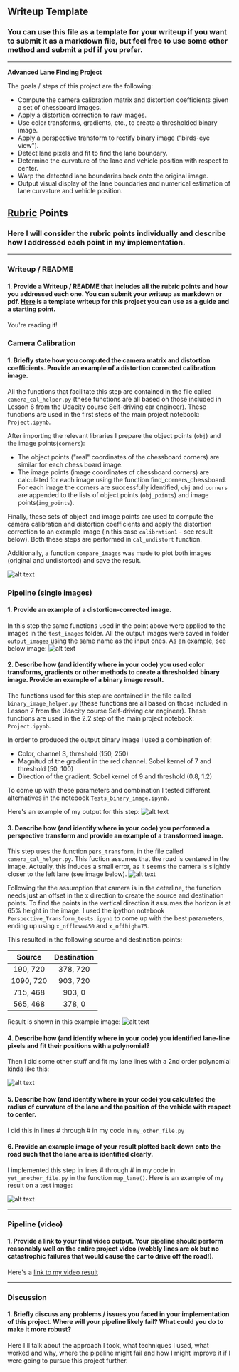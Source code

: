 ## Writeup Template

### You can use this file as a template for your writeup if you want to submit it as a markdown file, but feel free to use some other method and submit a pdf if you prefer.

---

**Advanced Lane Finding Project**

The goals / steps of this project are the following:

* Compute the camera calibration matrix and distortion coefficients given a set of chessboard images.
* Apply a distortion correction to raw images.
* Use color transforms, gradients, etc., to create a thresholded binary image.
* Apply a perspective transform to rectify binary image ("birds-eye view").
* Detect lane pixels and fit to find the lane boundary.
* Determine the curvature of the lane and vehicle position with respect to center.
* Warp the detected lane boundaries back onto the original image.
* Output visual display of the lane boundaries and numerical estimation of lane curvature and vehicle position.

[//]: # (Image References)

[image1]: ./images_for_writeup/undistorted_chess_board.png "Camera calibration example"
[image2]: ./images_for_writeup/distortion_correction_lanes.png "Road tranformation"
[image3]: ./images_for_writeup/binary_image.png "Binary Example"
[image4]: ./images_for_writeup/source_points.png "Source points Example"
[image5]: ./images_for_writeup/transformed_image.png "Perspective transform Example"
[image5]: ./examples/color_fit_lines.jpg "Fit Visual"
[image6]: ./examples/example_output.jpg "Output"
[video1]: ./project_video.mp4 "Video"

## [Rubric](https://review.udacity.com/#!/rubrics/571/view) Points

### Here I will consider the rubric points individually and describe how I addressed each point in my implementation.  

---

### Writeup / README

#### 1. Provide a Writeup / README that includes all the rubric points and how you addressed each one.  You can submit your writeup as markdown or pdf.  [Here](https://github.com/udacity/CarND-Advanced-Lane-Lines/blob/master/writeup_template.md) is a template writeup for this project you can use as a guide and a starting point.  

You're reading it!

### Camera Calibration

#### 1. Briefly state how you computed the camera matrix and distortion coefficients. Provide an example of a distortion corrected calibration image.
All the functions that facilitate this step are contained in the file called `camera_cal_helper.py` (these functions are all based on those included in Lesson 6 from the Udacity course Self-driving car engineer). These functions are used in the first steps of the main project notebook: `Project.ipynb`. 

After importing the relevant libraries I prepare the object points (`obj`) and the image points(`corners`):
- The object points ("real" coordinates of the chessboard corners) are similar for each chess board image. 
- The image points (image coordinates of chessboard corners) are calculated for each image using the function find_corners_chessboard. 
For each image the corners are successfully identified, `obj` and `corners` are appended to the lists of object points (`obj_points`) and image points(`img_points`).

Finally, these sets of object and image points are used to compute the camera calibration and distortion coefficients and apply the distortion correction to an example image (in this case `calibration1` - see result below). Both these steps are performed in `cal_undistort` function.

Additionally, a function `compare_images` was made to plot both images (original and undistorted) and save the result.


![alt text][image1]

### Pipeline (single images)

#### 1. Provide an example of a distortion-corrected image.
In this step the same functions used in the point above were applied to the images in the `test_images` folder. All the output images were saved in folder `output_images` using the same name as the input ones. 
As an example, see below image:
![alt text][image2]

#### 2. Describe how (and identify where in your code) you used color transforms, gradients or other methods to create a thresholded binary image.  Provide an example of a binary image result.
The functions used for this step are contained in the file called `binary_image_helper.py` (these functions are all based on those included in Lesson 7 from the Udacity course Self-driving car engineer). These functions are used in the 2.2 step of the main project notebook: `Project.ipynb`. 

In order to produced the output binary image I used a combination of:
- Color, channel S, threshold (150, 250)
- Magnitud of the gradient in the red channel. Sobel kernel of 7 and threshold (50, 100)
- Direction of the gradient. Sobel kernel of 9 and threshold (0.8, 1.2)

To come up with these parameters and combination I tested different alternatives in the notebook `Tests_binary_image.ipynb`.

Here's an example of my output for this step:
![alt text][image3]

#### 3. Describe how (and identify where in your code) you performed a perspective transform and provide an example of a transformed image.
This step uses the function `pers_transform`, in the file called `camera_cal_helper.py`. This fuction assumes that the road is centered in the image. Actually, this induces a small error, as it seems the camera is slightly closer to the left lane (see image below).
![alt text][image4]

Following the the assumption that camera is in the ceterline, the function needs just an offset in the x direction to create the source and destination points. To find the points in the vertical direction it assumes the horizon is at 65% height in the image.
I used the ipython notebook `Perspective_Transform_tests.ipynb` to come up with the best parameters, ending up using `x_offlow=450` and `x_offhigh=75`. 

This resulted in the following source and destination points:

| Source        | Destination   | 
|:-------------:|:-------------:| 
| 190, 720      | 378, 720      | 
| 1090, 720     | 903, 720      |
| 715, 468      | 903, 0        |
| 565, 468      | 378, 0        |

Result is shown in this example image:
![alt text][image5]

#### 4. Describe how (and identify where in your code) you identified lane-line pixels and fit their positions with a polynomial?

Then I did some other stuff and fit my lane lines with a 2nd order polynomial kinda like this:

![alt text][image5]

#### 5. Describe how (and identify where in your code) you calculated the radius of curvature of the lane and the position of the vehicle with respect to center.

I did this in lines # through # in my code in `my_other_file.py`

#### 6. Provide an example image of your result plotted back down onto the road such that the lane area is identified clearly.

I implemented this step in lines # through # in my code in `yet_another_file.py` in the function `map_lane()`.  Here is an example of my result on a test image:

![alt text][image6]

---

### Pipeline (video)

#### 1. Provide a link to your final video output.  Your pipeline should perform reasonably well on the entire project video (wobbly lines are ok but no catastrophic failures that would cause the car to drive off the road!).

Here's a [link to my video result](./project_video.mp4)

---

### Discussion

#### 1. Briefly discuss any problems / issues you faced in your implementation of this project.  Where will your pipeline likely fail?  What could you do to make it more robust?

Here I'll talk about the approach I took, what techniques I used, what worked and why, where the pipeline might fail and how I might improve it if I were going to pursue this project further.  
